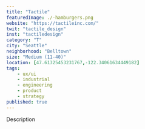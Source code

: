 ```yaml
---
title: "Tactile"
featuredImage: ./-hamburgers.png
website: "https://tactileinc.com/"
twit: "tactile_design"
inst: "tactiledesign"
category: "T"
city: "Seattle"
neighborhood: "Belltown"
size: "Medium (11-40)"
location: [47.61325453231767,-122.34061634449182]
tags:
    - ux/ui
    - industrial
    - engineering
    - product
    - strategy
published: true
---
```


Description
